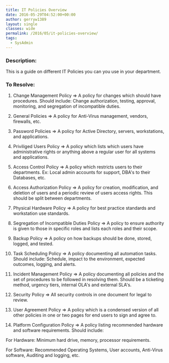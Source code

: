 ```yaml
---
title: IT Policies Overview
date: 2016-05-29T04:52:00+00:00
author: gerryw1389
layout: single
classes: wide
permalink: /2016/05/it-policies-overview/
tags:
  - SysAdmin
---
```

<!--more-->

### Description:

This is a guide on different IT Policies you can you use in your department.

### To Resolve:

1. Change Management Policy => A policy for changes which should have procedures. Should include: Change authorization, testing, approval, monitoring, and segregation of incompatible duties.

2. General Policies => A policy for Anti-Virus management, vendors, firewalls, etc.

3. Password Policies => A policy for Active Directory, servers, workstations, and applications.

4. Priviliged Users Policy => A policy which lists which users have administrative rights or anything above a regular user for all systems and applications.

5. Access Control Policy => A policy which restricts users to their departments. Ex: Local admin accounts for support, DBA's to their Databases, etc.

6. Access Authorization Policy => A policy for creation, modification, and deletion of users and a periodic review of users access rights. This should be split between departments.

7. Physical Hardware Policy => A policy for best practice standards and workstation use standards.

8. Segregation of Incompatible Duties Policy => A policy to ensure authority is given to those in specific roles and lists each roles and their scope.

9. Backup Policy => A policy on how backups should be done, stored, logged, and tested.

10. Task Scheduling Policy => A policy documenting all automation tasks. Should include: Schedule, impact to the environment, expected outcomes, logging, and alerts.

11. Incident Management Policy => A policy documenting all policies and the set of procedures to be followed in resolving them. Should be a ticketing method, urgency tiers, internal OLA's and external SLA's.

12. Security Policy => All security controls in one document for legal to review.

13. User Agreement Policy => A policy which is a condensed version of all other policies in one or two pages for end users to sign and agree to.

14. Platform Configuration Policy => A policy listing recommended hardware and software requirements. Should include:

For Hardware: Minimum hard drive, memory, processor requirements.

For Software: Recommended Operating Systems, User accounts, Anti-Virus software, Auditing and logging, etc.